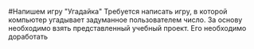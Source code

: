 #Напишем игру "Угадайка"
Требуется написать игру, в которой компьютер угадывает задуманное пользователем число.
За основу необходимо взять представленный учебный проект. Его необходимо доработать
